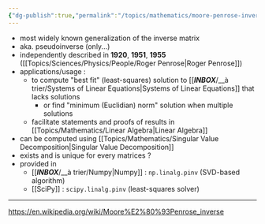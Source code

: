 ```yaml
---
{"dg-publish":true,"permalink":"/topics/mathematics/moore-penrose-inverse/"}
---
```


- most widely known generalization of the inverse matrix
- aka. pseudoinverse (only...)
- independently described in **1920**, **1951**, **1955** ([[Topics/Sciences/Physics/People/Roger Penrose|Roger Penrose]])
- applications/usage :
	- to compute "best fit" (least-squares) solution to [[___INBOX___/__à trier/Systems of Linear Equations|Systems of Linear Equations]] that lacks solutions
		- or find "minimum (Euclidian) norm" solution when multiple solutions
	- facilitate statements and proofs of results in [[Topics/Mathematics/Linear Algebra|Linear Algebra]]
- can be computed using [[Topics/Mathematics/Singular Value Decomposition|Singular Value Decomposition]]
- exists and is unique for every matrices ?
- provided in
	- [[___INBOX___/__à trier/Numpy|Numpy]] : `np.linalg.pinv` (SVD-based algorithm)
	- [[SciPy]] : `scipy.linalg.pinv` (least-squares solver)

---
https://en.wikipedia.org/wiki/Moore%E2%80%93Penrose_inverse

